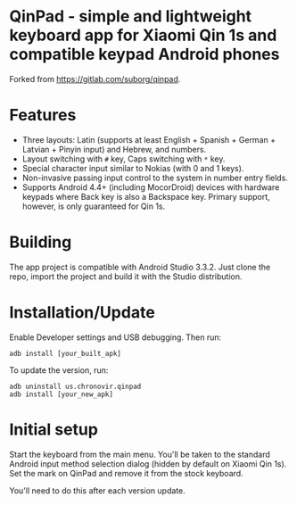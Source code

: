 # QinPad - simple and lightweight keyboard app for Xiaomi Qin 1s and compatible keypad Android phones
Forked from https://gitlab.com/suborg/qinpad.
# Features

- Three layouts: Latin (supports at least English + Spanish + German + Latvian + Pinyin input) and Hebrew, and numbers.
- Layout switching with `#` key, Caps switching with `*` key.
- Special character input similar to Nokias (with 0 and 1 keys).
- Non-invasive passing input control to the system in number entry fields.
- Supports Android 4.4+ (including MocorDroid) devices with hardware keypads where Back key is also a Backspace key. Primary support, however, is only guaranteed for Qin 1s.

# Building

The app project is compatible with Android Studio 3.3.2. Just clone the repo, import the project and build it with the Studio distribution.

# Installation/Update

Enable Developer settings and USB debugging. Then run:

```
adb install [your_built_apk]
```

To update the version, run:

```
adb uninstall us.chronovir.qinpad
adb install [your_new_apk]
```

# Initial setup

Start the keyboard from the main menu. You'll be taken to the standard Android input method selection dialog (hidden by default on Xiaomi Qin 1s). Set the mark on QinPad and remove it from the stock keyboard.

You'll need to do this after each version update.
